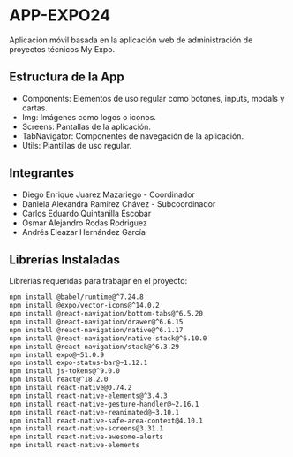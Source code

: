 # APP-EXPO24

Aplicación móvil basada en la aplicación web de administración de proyectos técnicos My Expo.

## Estructura de la App

- Components: Elementos de uso regular como botones, inputs, modals y cartas.
- Img: Imágenes como logos o iconos.
- Screens: Pantallas de la aplicación.
- TabNavigator: Componentes de navegación de la aplicación.
- Utils: Plantillas de uso regular.

## Integrantes

- Diego Enrique Juarez Mazariego - Coordinador
- Daniela Alexandra Ramirez Chávez - Subcoordinador
- Carlos Eduardo Quintanilla Escobar
- Osmar Alejandro Rodas Rodriguez
- Andrés Eleazar Hernández García

## Librerías Instaladas

Librerías requeridas para trabajar en el proyecto:

```bash
npm install @babel/runtime@^7.24.8
npm install @expo/vector-icons@^14.0.2
npm install @react-navigation/bottom-tabs@^6.5.20
npm install @react-navigation/drawer@^6.6.15
npm install @react-navigation/native@^6.1.17
npm install @react-navigation/native-stack@^6.10.0
npm install @react-navigation/stack@^6.3.29
npm install expo@~51.0.9
npm install expo-status-bar@~1.12.1
npm install js-tokens@^9.0.0
npm install react@^18.2.0
npm install react-native@0.74.2
npm install react-native-elements@^3.4.3
npm install react-native-gesture-handler@~2.16.1
npm install react-native-reanimated@~3.10.1
npm install react-native-safe-area-context@4.10.1
npm install react-native-screens@3.31.1
npm install react-native-awesome-alerts
npm install react-native-elements
